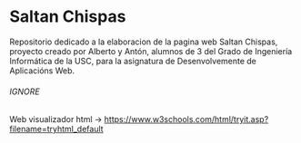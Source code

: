 # Saltan Chispas

Repositorio dedicado a la elaboracion de la pagina web Saltan Chispas, proyecto
creado por Alberto y Antón, alumnos de 3 del Grado de Ingeniería Informática 
de la USC, para la asignatura de Desenvolvemente de Aplicacións Web.




###### IGNORE ########

Web visualizador html -> https://www.w3schools.com/html/tryit.asp?filename=tryhtml_default
